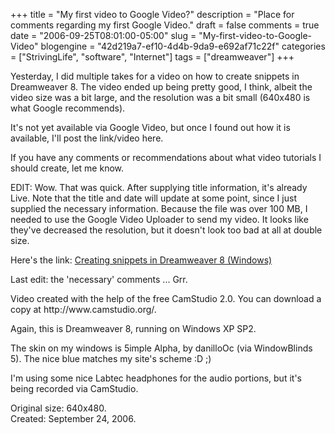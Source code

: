 +++
title = "My first video to Google Video?"
description = "Place for comments regarding my first Google Video."
draft = false
comments = true
date = "2006-09-25T08:01:00-05:00"
slug = "My-first-video-to-Google-Video"
blogengine = "42d219a7-ef10-4d4b-9da9-e692af71c22f"
categories = ["StrivingLife", "software", "Internet"]
tags = ["dreamweaver"]
+++

<p>
Yesterday, I did multiple takes for a video on how to create snippets in Dreamweaver 8. The video ended up being pretty good, I think, albeit the video size was a bit large, and the resolution was a bit small (640x480 is what Google recommends).<!--more-->
</p>
<p>
It&#39;s not yet available via Google Video, but once I found out how it is available, I&#39;ll post the link/video here.
</p>
<p>
If you have any comments or recommendations about what video tutorials I should create, let me know.
</p>
<p>
EDIT: Wow. That was quick. After supplying title information, it&#39;s already Live. Note that the title and date will update at some point, since I just supplied the necessary information. Because the file was over 100 MB, I needed to use the Google Video Uploader to send my video. It looks like they&#39;ve decreased the resolution, but it doesn&#39;t look too bad at all at double size.
</p>
<p>
Here&#39;s the link: <a href="http://video.google.com/videoplay?docid=3586025281835355534">Creating snippets in Dreamweaver 8 (Windows)</a>
</p>
<p>
Last edit: the &#39;necessary&#39; comments ... Grr.
</p>
<p>
Video created with the help of the free CamStudio 2.0. You can download a copy at http://www.camstudio.org/.
</p>
<p>
Again, this is Dreamweaver 8, running on Windows XP SP2.
</p>
<p>
The skin on my windows is 5imple Alpha, by danilloOc (via WindowBlinds 5). The nice blue matches my site&#39;s scheme :D ;)
</p>
<p>
I&#39;m using some nice Labtec headphones for the audio portions, but it&#39;s being recorded via CamStudio.
</p>
<p>
Original size: 640x480.<br />
Created: September 24, 2006.
</p>

